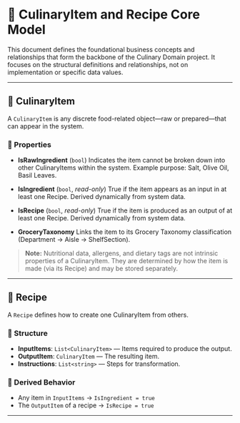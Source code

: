 # 🧠 CulinaryItem and Recipe Core Model

This document defines the foundational business concepts and relationships that form the backbone of the Culinary Domain project. It focuses on the structural definitions and relationships, not on implementation or specific data values.

---

## 🧱 CulinaryItem

A `CulinaryItem` is any discrete food-related object—raw or prepared—that can appear in the system.

### 🔑 Properties

* **IsRawIngredient** (`bool`)
  Indicates the item cannot be broken down into other CulinaryItems within the system.
  Example purpose: Salt, Olive Oil, Basil Leaves.

* **IsIngredient** (`bool`, *read-only*)
  True if the item appears as an input in at least one Recipe.
  Derived dynamically from system data.

* **IsRecipe** (`bool`, *read-only*)
  True if the item is produced as an output of at least one Recipe.
  Derived dynamically from system data.

* **GroceryTaxonomy**
  Links the item to its Grocery Taxonomy classification (Department → Aisle → ShelfSection).

> **Note:** Nutritional data, allergens, and dietary tags are not intrinsic properties of a CulinaryItem. They are determined by how the item is made (via its Recipe) and may be stored separately.

---

## 🍴 Recipe

A `Recipe` defines how to create one CulinaryItem from others.

### 🧾 Structure

* **InputItems**: `List<CulinaryItem>` — Items required to produce the output.
* **OutputItem**: `CulinaryItem` — The resulting item.
* **Instructions**: `List<string>` — Steps for transformation.

### 🔁 Derived Behavior

* Any item in `InputItems` → `IsIngredient = true`
* The `OutputItem` of a recipe → `IsRecipe = true`

---
